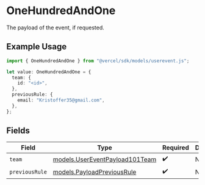# OneHundredAndOne

The payload of the event, if requested.

## Example Usage

```typescript
import { OneHundredAndOne } from "@vercel/sdk/models/userevent.js";

let value: OneHundredAndOne = {
  team: {
    id: "<id>",
  },
  previousRule: {
    email: "Kristoffer35@gmail.com",
  },
};
```

## Fields

| Field                                                                  | Type                                                                   | Required                                                               | Description                                                            |
| ---------------------------------------------------------------------- | ---------------------------------------------------------------------- | ---------------------------------------------------------------------- | ---------------------------------------------------------------------- |
| `team`                                                                 | [models.UserEventPayload101Team](../models/usereventpayload101team.md) | :heavy_check_mark:                                                     | N/A                                                                    |
| `previousRule`                                                         | [models.PayloadPreviousRule](../models/payloadpreviousrule.md)         | :heavy_check_mark:                                                     | N/A                                                                    |